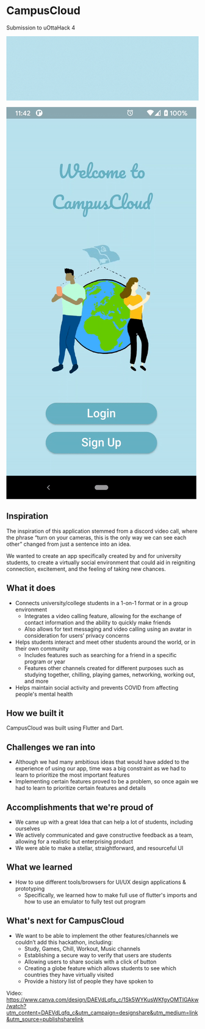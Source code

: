 # CampusCloud

Submission to uOttaHack 4

![Alt Text](https://github.com/cindyli-13/uOttaHack2021/blob/main/poster.gif)

![Alt Text](https://github.com/cindyli-13/uOttaHack2021/blob/main/login.gif)

## Inspiration
The inspiration of this application stemmed from a discord video call, where the phrase “turn on your cameras, this is the only way we can see each other” changed from just a sentence into an idea.  

We wanted to create an app specifically created by and for university students, to create a virtually social environment that could aid in reigniting connection, excitement, and the feeling of taking new chances.

## What it does
- Connects university/college students in a 1-on-1 format or in a group environment
	- Integrates a video calling feature, allowing for the exchange of contact information and the ability to quickly make friends
	- Also allows for text messaging and video calling using an avatar in consideration for users’ privacy concerns 
- Helps students interact and meet other students around the world, or in their own community
	- Includes features such as searching for a friend in a specific program or year
	- Features other channels created for different purposes such as studying together, chilling, playing games, networking, working out, and more
- Helps maintain social activity and prevents COVID from affecting people's mental health

## How we built it
CampusCloud was built using Flutter and Dart. 

## Challenges we ran into
- Although we had many ambitious ideas that would have added to the experience of using our app, time was a big constraint as we had to learn to prioritize the most important features
- Implementing certain features proved to be a problem, so once again we had to learn to prioritize certain features and details 

## Accomplishments that we're proud of
- We came up with a great Idea that can help a lot of students, including ourselves 
- We actively communicated and gave constructive feedback as a team, allowing for a realistic but enterprising product
- We were able to make a stellar, straightforward, and resourceful UI

## What we learned
- How to use different tools/browsers for UI/UX design applications & prototyping
	- Specifically, we learned how to make full use of flutter's imports and how to use an emulator to fully test out program 

## What's next for CampusCloud
- We want to be able to implement the other features/channels we couldn’t add this hackathon, including: 
	- Study, Games, Chill, Workout, Music channels 
	- Establishing a secure way to verify that users are students
	- Allowing users to share socials with a click of button
	- Creating a globe feature which allows students to see which countries they have virtually visited
	- Provide a history list of people they have spoken to

Video: https://www.canva.com/design/DAEVdLqfq_c/1Sk5WYKusWKfgyOMTIGAkw/watch?utm_content=DAEVdLqfq_c&utm_campaign=designshare&utm_medium=link&utm_source=publishsharelink